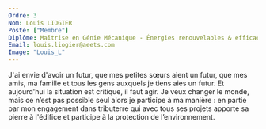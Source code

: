 ```yaml
---
Ordre: 3
Nom: Louis LIOGIER
Poste: ["Membre"]
Diplôme: Maîtrise en Génie Mécanique - Énergies renouvelables & efficacité énergétique
Email: louis.liogier@aeets.com
Image: "Louis_L"
---
```


J'ai envie d'avoir un futur, que mes petites sœurs aient un futur, que mes amis, ma famille et tous les gens auxquels je tiens aies un futur. Et aujourd'hui la situation est critique, il faut agir. Je veux changer le monde, mais ce n’est pas possible seul alors je participe à ma manière : en partie par mon engagement dans tributerre qui avec tous ses projets apporte sa pierre à l'édifice et participe à la protection de l’environnement. 